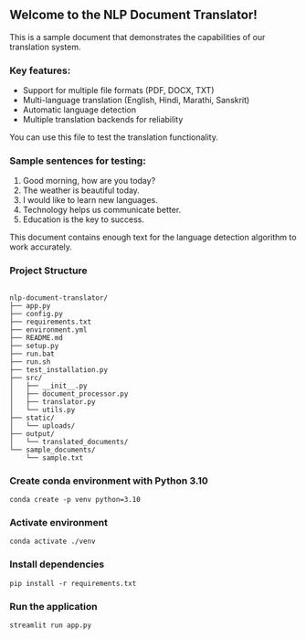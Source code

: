## Welcome to the NLP Document Translator!

This is a sample document that demonstrates the capabilities of our translation system.

### Key features:
- Support for multiple file formats (PDF, DOCX, TXT)
- Multi-language translation (English, Hindi, Marathi, Sanskrit)
- Automatic language detection
- Multiple translation backends for reliability

You can use this file to test the translation functionality.

### Sample sentences for testing:
1. Good morning, how are you today?
2. The weather is beautiful today.
3. I would like to learn new languages.
4. Technology helps us communicate better.
5. Education is the key to success.

This document contains enough text for the language detection algorithm to work accurately.

### Project Structure
```

nlp-document-translator/
├── app.py
├── config.py
├── requirements.txt
├── environment.yml
├── README.md
├── setup.py
├── run.bat
├── run.sh
├── test_installation.py
├── src/
│   ├── __init__.py
│   ├── document_processor.py
│   ├── translator.py
│   └── utils.py
├── static/
│   └── uploads/
├── output/
│   └── translated_documents/
└── sample_documents/
    └── sample.txt

```
### Create conda environment with Python 3.10
```
conda create -p venv python=3.10
```
### Activate environment
```
conda activate ./venv
```

### Install dependencies
```
pip install -r requirements.txt
```
### Run the application
```
streamlit run app.py

```

